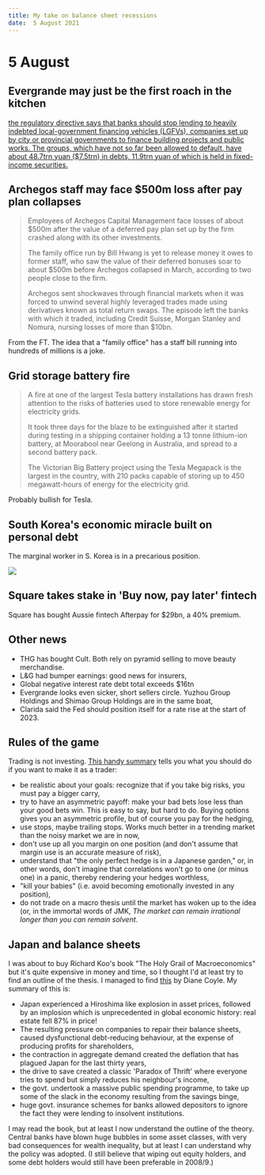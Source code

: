 ```yaml
---
title: My take on balance sheet recessions
date:  5 August 2021
---
```


# 5 August

## Evergrande may just be the first roach in the kitchen

[ the regulatory directive says that banks should stop lending to heavily indebted local-government financing vehicles (LGFVs), companies set up by city or provincial governments to finance building projects and public works. The groups, which have not so far been allowed to default, have about 48.7trn yuan ($7.5trn) in debts, 11.9trn yuan of which is held in fixed-income securities.](https://www.economist.com/finance-and-economics/as-more-big-firms-flirt-with-default-financial-regulators-face-a-dilemma/21803298)

## Archegos staff may face $500m loss after pay plan collapses

> Employees of Archegos Capital Management face losses of about $500m after the value of a deferred pay plan set up by the firm crashed along with its other investments.
>
> The family office run by Bill Hwang is yet to release money it owes to former staff, who saw the value of their deferred bonuses soar to about $500m before Archegos collapsed in March, according to two people close to the firm.
>
> Archegos sent shockwaves through financial markets when it was forced to unwind several highly leveraged trades made using derivatives known as total return swaps. The episode left the banks with which it traded, including Credit Suisse, Morgan Stanley and Nomura, nursing losses of more than $10bn.

From the FT. The idea that a "family office" has a staff bill running into hundreds of millions is a joke.

## Grid storage battery fire

> A fire at one of the largest Tesla battery installations has drawn fresh attention to the risks of batteries used to store renewable energy for electricity grids.
> 
> It took three days for the blaze to be extinguished after it started during testing in a shipping container holding a 13 tonne lithium-ion battery, at Moorabool near Geelong in Australia, and spread to a second battery pack.
> 
> The Victorian Big Battery project using the Tesla Megapack is the largest in the country, with 210 packs capable of storing up to 450 megawatt-hours of energy for the electricity grid.

Probably bullish for Tesla.

## South Korea's economic miracle built on personal debt

The marginal worker in S. Korea is in a precarious position.

![](https://digital.olivesoftware.com/Olive/ODN/FTUK/get/FTU-2021-08-05/image.ashx?kind=block&href=FTU%2F2021%2F08%2F05&id=Pc0100600&ext=.png&ts=20210804204159)

## Square takes stake in 'Buy now, pay later' fintech

Square has bought Aussie fintech Afterpay for $29bn, a 40% premium.

## Other news

- THG has bought Cult. Both rely on pyramid selling to move beauty merchandise.
- L&G had bumper earnings: good news for insurers,
- Global negative interest rate debt total exceeds $16tn
- Evergrande looks even sicker, short sellers circle. Yuzhou Group Holdings and Shimao Group Holdings are in the same boat,
- Clarida said the Fed should position itself for a rate rise at the start of 2023.

## Rules of the game

Trading is not investing. [This handy summary](https://themacrocompass.substack.com/p/5-rules-to-not-suck-at-this-game) tells you what you should do if you want to make it as a trader:

- be realistic about your goals: recognize that if you take big risks, you must pay a bigger carry,
- try to have an asymmetric payoff: make your bad bets lose less than your good bets win. This is easy to say, but hard to do. Buying options gives you an asymmetric profile, but of course you pay for the hedging,
- use stops, maybe trailing stops. Works much better in a trending market than the noisy market we are in now,
- don't use up all you margin on one position (and don't assume that margin use is an accurate measure of risk),
- understand that "the only perfect hedge is in a Japanese garden," or, in other words, don't imagine that correlations won't go to one (or minus one) in a panic, thereby rendering your hedges worthless,
- "kill your babies" (i.e. avoid becoming emotionally invested in any position),
- do not trade on a macro thesis until the market has woken up to the idea (or, in the immortal words of JMK, _The market can remain irrational longer than you can remain solvent_.

## Japan and balance sheets

I was about to buy Richard Koo's book "The Holy Grail of Macroeconomics" but it's quite expensive in money and time, so I thought I'd at least try to find an outline of the thesis. 
I managed to find [this](http://www.enlightenmenteconomics.com/blog/index.php/2010/02/the-holy-grail-of-macroeconomics-a-guest-review/) by Diane Coyle. 
My summary of this is:

- Japan experienced a Hiroshima like explosion in asset prices, followed by an implosion which is unprecedented in global economic history: real estate fell 87% in price!
- The resulting pressure on companies to repair their balance sheets, caused dysfunctional debt-reducing behaviour, at the expense of producing profits for shareholders,
- the contraction in aggregate demand created the deflation that has plagued Japan for the last thirty years,
- the drive to save created a classic 'Paradox of Thrift' where everyone tries to spend but simply reduces his neighbour's income,
- the govt. undertook a massive public spending programme, to take  up some of the slack in the economy resulting from the savings binge,
- huge govt. insurance schemes for banks allowed depositors to ignore the fact they were lending to insolvent institutions.

I may read the book, but at least I now understand the outline of the theory. 
Central banks have blown huge bubbles in some asset classes, with very bad consequences for wealth inequality, but at least I can understand why the policy was adopted. 
(I still believe that wiping out equity holders, and some debt holders would still have been preferable in 2008/9.)




